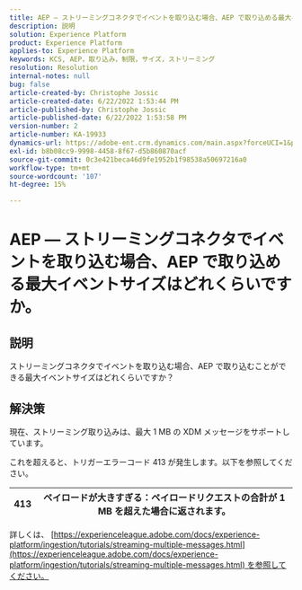 ```yaml
---
title: AEP — ストリーミングコネクタでイベントを取り込む場合、AEP で取り込める最大イベントサイズはどれくらいですか。
description: 説明
solution: Experience Platform
product: Experience Platform
applies-to: Experience Platform
keywords: KCS, AEP，取り込み，制限，サイズ，ストリーミング
resolution: Resolution
internal-notes: null
bug: false
article-created-by: Christophe Jossic
article-created-date: 6/22/2022 1:53:44 PM
article-published-by: Christophe Jossic
article-published-date: 6/22/2022 1:53:58 PM
version-number: 2
article-number: KA-19933
dynamics-url: https://adobe-ent.crm.dynamics.com/main.aspx?forceUCI=1&pagetype=entityrecord&etn=knowledgearticle&id=16f23eb7-32f2-ec11-bb3d-6045bd0158c7
exl-id: b8b08cc9-9998-4458-8f67-d5b860870acf
source-git-commit: 0c3e421beca46d9fe1952b1f98538a50697216a0
workflow-type: tm+mt
source-wordcount: '107'
ht-degree: 15%

---
```


# AEP — ストリーミングコネクタでイベントを取り込む場合、AEP で取り込める最大イベントサイズはどれくらいですか。

## 説明

ストリーミングコネクタでイベントを取り込む場合、AEP で取り込むことができる最大イベントサイズはどれくらいですか？

## 解決策


現在、ストリーミング取り込みは、最大 1 MB の XDM メッセージをサポートしています。

これを超えると、トリガーエラーコード 413 が発生します。以下を参照してください。




| 413 | ペイロードが大きすぎる：ペイロードリクエストの合計が 1 MB を超えた場合に返されます。 |
| --- | --- |




詳しくは、 [https://experienceleague.adobe.com/docs/experience-platform/ingestion/tutorials/streaming-multiple-messages.html](https://experienceleague.adobe.com/docs/experience-platform/ingestion/tutorials/streaming-multiple-messages.html) を参照してください。
